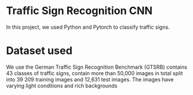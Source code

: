 # Traffic Sign Recognition CNN
In this project, we used Python and Pytorch to classify traffic signs.

# Dataset used
We use the German Traffic Sign Recognition Benchmark (GTSRB) contains 43 classes of traffic signs, contain more than 50,000 images in total split into 39 209 training images and 12,631 test images. The images have varying light conditions and rich backgrounds